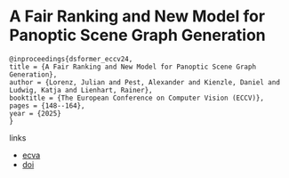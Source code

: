 # A Fair Ranking and New Model for Panoptic Scene Graph Generation

```
@inproceedings{dsformer_eccv24,
title = {A Fair Ranking and New Model for Panoptic Scene Graph Generation},
author = {Lorenz, Julian and Pest, Alexander and Kienzle, Daniel and Ludwig, Katja and Lienhart, Rainer},
booktitle = {The European Conference on Computer Vision (ECCV)},
pages = {148--164},
year = {2025}
}
```

links
- [ecva](https://www.ecva.net/papers/eccv_2024/papers_ECCV/html/7817_ECCV_2024_paper.php)
- [doi](https://link.springer.com/chapter/10.1007/978-3-031-73030-6_9)
